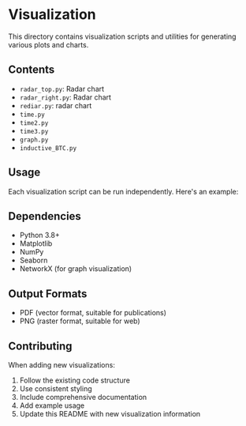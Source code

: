 # Visualization

This directory contains visualization scripts and utilities for generating various plots and charts.

## Contents

- `radar_top.py`: Radar chart
- `radar_right.py`: Radar chart
- `rediar.py`: radar chart
- `time.py` 
- `time2.py`
- `time3.py`
- `graph.py`
- `inductive_BTC.py`

## Usage

Each visualization script can be run independently. Here's an example:

## Dependencies

- Python 3.8+
- Matplotlib
- NumPy
- Seaborn
- NetworkX (for graph visualization)

## Output Formats

- PDF (vector format, suitable for publications)
- PNG (raster format, suitable for web)

## Contributing

When adding new visualizations:
1. Follow the existing code structure
2. Use consistent styling
3. Include comprehensive documentation
4. Add example usage
5. Update this README with new visualization information 